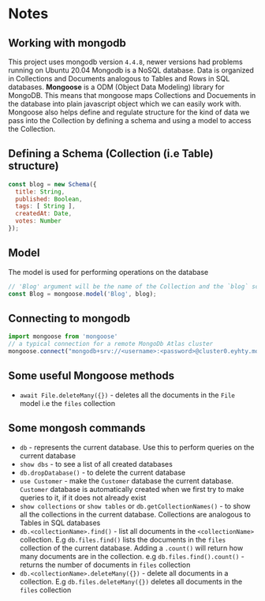 # Notes

## Working with mongodb
This project uses mongodb version `4.4.8`, newer versions had problems running on Ubuntu 20.04
Mongodb is a NoSQL database. Data is organized in Collections and Documents analogous to Tables and Rows in SQL databases.
**Mongoose** is a ODM (Object Data Modeling) library for MongoDB. This means that mongoose maps Collections and Docuements in the database into plain javascript object which we can easily work with. Mongoose also helps define and regulate structure for the kind of data we pass into the Collection by defining a schema and using a model to access the Collection.

## Defining a Schema (Collection (i.e Table) structure)

```js
const blog = new Schema({
  title: String,
  published: Boolean,
  tags: [ String ],
  createdAt: Date,
  votes: Number
});
```

## Model
The model is used for performing operations on the database
```js
// 'Blog' argument will be the name of the Collection and the `blog` schema will be applied to all its documents
const Blog = mongoose.model('Blog', blog);
```

## Connecting to mongodb
```js
import mongoose from 'mongoose'
// a typical connection for a remote MongoDb Atlas cluster
mongoose.connect("mongodb+srv://<username>:<password>@cluster0.eyhty.mongodb.net/myFirstDatabase?retryWrites=true&w=majority") 

```

## Some useful Mongoose methods
- `await File.deleteMany({})` - deletes all the documents in the `File` model i.e the `files` collection

## Some mongosh commands
- `db` - represents the current database. Use this to perform queries on the current database
- `show dbs` - to see a list of all created databases
- `db.dropDatabase()` - to delete the current database
- `use Customer` - make the `Customer` database the current database. `Customer` database is automatically created when we first try to make queries to it, if it does not already exist
-  `show collections` or `show tables` or `db.getCollectionNames()` - to show all the collections in the current database. Collections are analogous to Tables in SQL databases
- `db.<collectionName>.find()` - list all documents in the `<collectionName>` collection. E.g `db.files.find()` lists the documents in the `files` collection of the current database. Adding a `.count()` will return how many documents are in the collection. e.g `db.files.find().count()` - returns the number of documents in `files` collection
- `db.<collectionName>.deleteMany({})` - delete all documents in a collection. E.g `db.files.deleteMany({})` deletes all documents in the `files` collection
